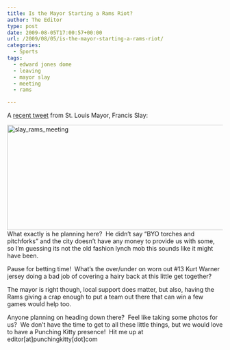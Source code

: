 ```yaml
---
title: Is the Mayor Starting a Rams Riot?
author: The Editor
type: post
date: 2009-08-05T17:00:57+00:00
url: /2009/08/05/is-the-mayor-starting-a-rams-riot/
categories:
  - Sports
tags:
  - edward jones dome
  - leaving
  - mayor slay
  - meeting
  - rams

---
```

A [recent tweet][1] from St. Louis Mayor, Francis Slay:

[<img class="aligncenter size-full wp-image-1255" title="slay_rams_meeting" src="http://punchingkitty.com/wp-content/uploads/2009/08/slay_rams_meeting.png" alt="slay_rams_meeting" width="583" height="246" srcset="http://media.punchingkitty.com/wordpress/2009/08/slay_rams_meeting.png 583w, http://media.punchingkitty.com/wordpress/2009/08/slay_rams_meeting-300x126.png 300w" sizes="(max-width: 583px) 100vw, 583px" />][2]What exactly is he planning here?  He didn&#8217;t say &#8220;BYO torches and pitchforks&#8221; and the city doesn&#8217;t have any money to provide us with some, so I&#8217;m guessing its not the old fashion lynch mob this sounds like it might have been.

Pause for betting time!  What&#8217;s the over/under on worn out #13 Kurt Warner jersey doing a bad job of covering a hairy back at this little get together?

The mayor is right though, local support does matter, but also, having the Rams giving a crap enough to put a team out there that can win a few games would help too.

Anyone planning on heading down there?  Feel like taking some photos for us?  We don&#8217;t have the time to get to all these little things, but we would love to have a Punching Kitty presence!  Hit me up at editor[at]punchingkitty[dot]com

 [1]: http://twitter.com/MayorSlay/status/3132355123
 [2]: http://punchingkitty.com/wp-content/uploads/2009/08/slay_rams_meeting.png